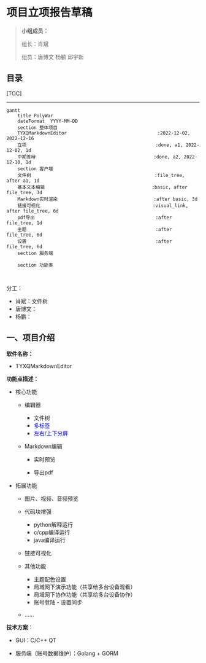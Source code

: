 # 项目立项报告草稿

> **小组成员：**
>
> 组长：肖斌
>
> 组员：唐博文 杨鹏 邱宇新

## 目录

[TOC]

---

```mermaid
gantt
    title PolyWar
    dateFormat  YYYY-MM-DD
    section 整体项目
    TYXQMarkdownEditor								   :2022-12-02, 2022-12-16
    立项           									 :done, a1, 2022-12-02, 1d
    中期答辩      									   :done, a2, 2022-12-10, 1d
    section 客户端
    文件树                                             :file_tree, after a1, 1d
    基本文本编辑                                       :basic, after file_tree, 3d
    Markdown实时渲染                                   :after basic, 3d
    链接可视化                                         :visual_link, after file_tree, 6d
    pdf导出                                            :after file_tree, 1d
    主题                                               :after file_tree, 6d
    设置                                               :after file_tree, 6d
    section 服务端
    
    section 功能类
    
    
```

分工：

- 肖斌：文件树
- 唐博文：
- 杨鹏：



## 一、项目介绍

**软件名称：**

- TYXQMarkdownEditor

**功能点描述：**

- 核心功能

  - 编辑器
    - 文件树
    - <font color="blue">多标签</font>
    - <font color="blue">左右/上下分屏</font>

  - Markdown编辑
    - 实时预览

    - 导出pdf

- 拓展功能

  - 图片、视频、音频预览
  - 代码块增强
    - python解释运行
    - c/cpp编译运行
    - java编译运行
  - 链接可视化

  - 其他功能
    - 主题配色设置
    - 局域网下演示功能（共享给多台设备观看）
    - 局域网下协作功能（共享给多台设备协作）
    - 账号登陆 - 设置同步
  - ......

**技术方案**：

- GUI：C/C++ QT

- 服务端（账号数据维护）：Golang + GORM

